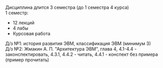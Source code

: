 Дисциплина длится 3 семестра (до 1 семестра 4 курса)  
1 семестр:
- 12 лекций
- 4 лабы
- Курсовая работа
  
Д/з №1: история развития ЭВМ, классификация ЭВМ (минимум 3)  
Д/з №2: Жмакин А. П. "Архитектура ЭВМ", глава 4, 4.1-4.4 - законспектировать, 4.3.1, 4.4.2 - читать, 4.4.1 - конспект без примера (пример прочитать)